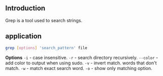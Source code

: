 ## Introduction
Grep is a tool used to search strings.  

## application
```sh
grep [options] 'search_pattern' file
```

**Options**
`-i` - case insensitive.
`-r` - search directory recursively.
`--color` -add color to output when using sudo.
`-v` - invert match. words that don't match.
`-w` - match exact search word.
`-o` - show only matching option.
